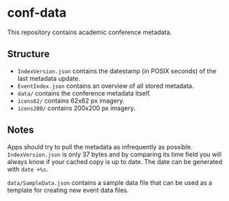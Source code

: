 conf-data
=========

This repository contains academic conference metadata.

Structure
---------

* ``IndexVersion.json`` contains the datestamp (in POSIX seconds) of the last metadata update.
* ``EventIndex.json`` contains an overview of all stored metadata.
* ``data/`` contains the conference metadata itself.
* ``icons62/`` contains 62x62 px imagery.
* ``icons200/`` contains 200x200 px imagery.

Notes
-----

Apps should try to pull the metadata as infrequently as possible. ``IndexVersion.json`` is only 37 bytes and by comparing its time field you will always know if your cached copy is up to date. The date can be generated with ``date +%s``.

``data/SampleData.json`` contains a sample data file that can be used as a template for creating new event data files.
